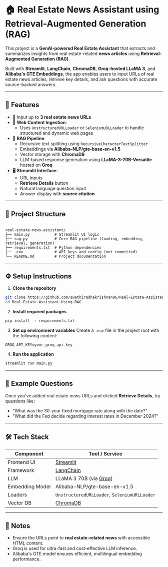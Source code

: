 # 🏠 Real Estate News Assistant using Retrieval-Augmented Generation (RAG)

This project is a **GenAI-powered Real Estate Assistant** that extracts and summarizes insights from real estate-related **news articles** using **Retrieval-Augmented Generation (RAG)**.

Built with **Streamlit**, **LangChain**, **ChromaDB**, **Groq-hosted LLaMA 3**, and **Alibaba's GTE Embeddings**, the app enables users to input URLs of real estate news articles, retrieve key details, and ask questions with accurate source-backed answers.

---

## 🚀 Features

- 🔗 Input up to **3 real estate news URLs**
- 🧾 **Web Content Ingestion**:
  - Uses `UnstructuredURLLoader` or `SeleniumURLLoader` to handle structured and dynamic web pages
- 🧠 **RAG Pipeline**:
  - Recursive text splitting using `RecursiveCharacterTextSplitter`
  - Embeddings via **Alibaba-NLP/gte-base-en-v1.5**
  - Vector storage with **ChromaDB**
  - LLM-based response generation using **LLaMA-3-70B-Versatile** hosted on **Groq**
- 🖥️ **Streamlit Interface**:
  - URL inputs
  - **Retrieve Details** button
  - Natural language question input
  - Answer display with **source citation**

---

## 📁 Project Structure

```

real-estate-news-assistant/
├── main.py           # Streamlit UI logic
├── rag.py            # Core RAG pipeline (loading, embedding, retrieval, generation)
├── requirements.txt  # Python dependencies
├── .env              # API keys and config (not committed)
└── README.md         # Project documentation

````

---

## ⚙️ Setup Instructions

1. **Clone the repository**
```bash
git clone https://github.com/swathiradhakrishnan06/Real-Estate-Assistant-Using-RAG.git
cd Real-Estate-Assistant-Using-RAG
````

2. **Install required packages**

```bash
pip install -r requirements.txt
```

3. **Set up environment variables**
   Create a `.env` file in the project root with the following content:

```
GROQ_API_KEY=your_groq_api_key
```

4. **Run the application**

```bash
streamlit run main.py
```

---

## 🧪 Example Questions

Once you’ve added real estate news URLs and clicked **Retrieve Details**, try questions like:

* "What was the 30-year fixed mortgage rate along with the date?"
* "What did the Fed decide regarding interest rates in December 2024?"

---

## 🛠️ Tech Stack

| Component       | Tool / Service                               |
| --------------- | -------------------------------------------- |
| Frontend UI     | [Streamlit](https://streamlit.io)            |
| Framework       | [LangChain](https://www.langchain.com)       |
| LLM             | LLaMA 3 70B (via [Groq](https://groq.com))   |
| Embedding Model | Alibaba-NLP/gte-base-en-v1.5                 |
| Loaders         | `UnstructuredURLLoader`, `SeleniumURLLoader` |
| Vector DB       | [ChromaDB](https://www.trychroma.com)        |

---

## 📌 Notes

* Ensure the URLs point to **real estate-related news** with accessible HTML content.
* Groq is used for ultra-fast and cost-effective LLM inference.
* Alibaba's GTE model ensures efficient, multilingual embedding performance.



